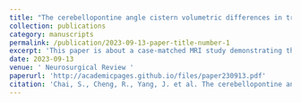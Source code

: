 ```yaml
---
title: "The cerebellopontine angle cistern volumetric differences in trigeminal neuralgia patients with and without vertebrobasilar compression: a case-matched study"
collection: publications
category: manuscripts
permalink: /publication/2023-09-13-paper-title-number-1
excerpt: 'This paper is about a case-matched MRI study demonstrating that trigeminal neuralgia patients with vertebrobasilar compression exhibit an enlarged cerebellopontine angle cistern on the affected side, frequently associated with vertebrobasilar dolichoectasia and junction laterality. These anatomical alterations may contribute to nerve compression through a distinct pathophysiological mechanism.'
date: 2023-09-13
venue: ' Neurosurgical Review '
paperurl: 'http://academicpages.github.io/files/paper230913.pdf'
citation: 'Chai, S., Cheng, R., Yang, J. et al. The cerebellopontine angle cistern volumetric differences in trigeminal neuralgia patients with and without vertebrobasilar compression: a case-matched study. Neurosurg Rev 46, 243 (2023). https://doi.org/10.1007/s10143-023-02141-x'
---
```

